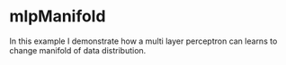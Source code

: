 # mlpManifold
In this example I demonstrate how a multi layer perceptron can learns to change manifold of data distribution.
